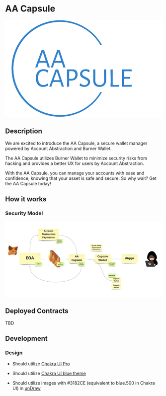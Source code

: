 # AA Capsule

!["logo"](./docs/logo.png)

## Description

We are excited to introduce the AA Capsule, a secure wallet manager powered by Account Abstraction and Burner Wallet.

The AA Capsule utilizes Burner Wallet to minimize security risks from hacking and provides a better UX for users by Account Abstraction.

With the AA Capsule, you can manage your accounts with ease and confidence, knowing that your asset is safe and secure. So why wait? Get the AA Capsule today!

## How it works

### Security Model

!["security how it works"](./docs/security-how-it-works.png)

## Deployed Contracts

TBD

## Development

### Design

- Should utilize [Chakra UI Pro](https://pro.chakra-ui.com/)

- Should utilize [Chakra UI blue theme](https://chakra-ui.com/docs/styled-system/theme#blue)

- Should utilize images with #3182CE (equivalent to blue.500 in Chakra UI) in [unDraw](https://undraw.co/)
